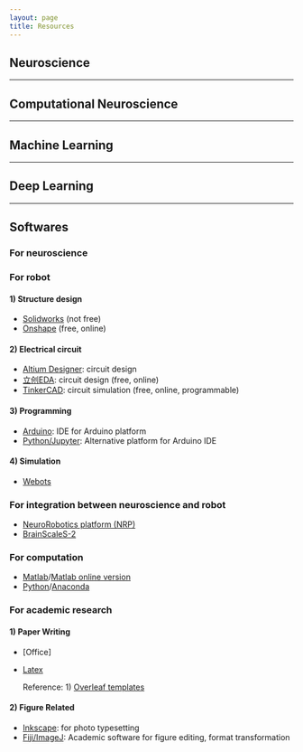 ```yaml
---
layout: page
title: Resources
---
```


## Neuroscience

---
## Computational Neuroscience

---
## Machine Learning

---
## Deep Learning


---
## Softwares
### For neuroscience


### For robot
#### 1) Structure design
* [Solidworks](https://www.solidworks.com/sw/support/downloads.htm) (not free)
* [Onshape](https://www.onshape.com/) (free, online)

#### 2) Electrical circuit
* [Altium Designer](https://www.altium.com/free-trials): circuit design
* [立创EDA](https://lceda.cn/editor): circuit design (free, online)
* [TinkerCAD](https://www.tinkercad.com/dashboard?type=circuits&collection=designs): circuit simulation (free, online, programmable)

#### 3) Programming
* [Arduino](https://www.arduino.cc/en/main/software): IDE for Arduino platform
* [Python/Jupyter](https://docs.anaconda.com/anaconda/install/): Alternative platform for Arduino IDE

#### 4) Simulation
* [Webots](https://cyberbotics.com/)

### For integration between neuroscience and robot
* [NeuroRobotics platform (NRP)](https://www.neurorobotics.net/local_install.html)
* [BrainScaleS-2](https://brainscales.kip.uni-heidelberg.de/)

### For computation
* [Matlab](https://www.mathworks.com/downloads/)/[Matlab online version](https://ww2.mathworks.cn/products/matlab-online.html)
* [Python](https://www.python.org/downloads/)/[Anaconda](https://docs.anaconda.com/anaconda/install/)

### For academic research
#### 1) Paper Writing
* [Office]
* [Latex](https://www.latex-project.org/get/)

    Reference: 1) [Overleaf templates](https://www.overleaf.com/latex/templates)

#### 2) Figure Related
* [Inkscape](https://inkscape.org/release/inkscape-master/?latest=1): for photo typesetting
* [Fiji/ImageJ](https://imagej.nih.gov/ij/download.html): Academic software for figure editing, format transformation
